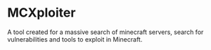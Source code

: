 # MCXploiter
A tool created for a massive search of minecraft servers, search for vulnerabilities and tools to exploit in Minecraft.
